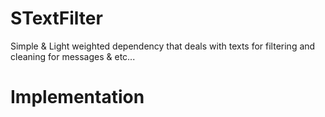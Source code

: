# STextFilter
Simple & Light weighted dependency that deals with texts for filtering and cleaning for messages & etc...

# Implementation
